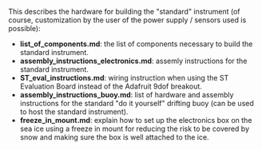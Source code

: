 This describes the hardware for building the "standard" instrument (of course, customization by the user of the power supply / sensors used is possible):

- **list_of_components.md**: the list of components necessary to build the standard instrument.
- **assembly_instructions_electronics.md**: assemly instructions for the standard instrument.
- **ST_eval_instructions.md**: wiring instruction when using the ST Evaluation Board instead of the Adafruit 9dof breakout.
- **assembly_instructions_buoy.md**: list of hardware and assembly instructions for the standard "do it yourself" drifting buoy (can be used to host the standard instrument).
- **freeze_in_mount.md**: explain how to set up the electronics box on the sea ice using a freeze in mount for reducing the risk to be covered by snow and making sure the box is well attached to the ice.
